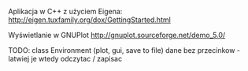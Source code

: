 Aplikacja w C++ z użyciem Eigena:
http://eigen.tuxfamily.org/dox/GettingStarted.html

Wyświetlanie w GNUPlot
http://gnuplot.sourceforge.net/demo_5.0/

TODO:
class Environment (plot, gui, save to file)
dane bez przecinkow - latwiej je wtedy odczytac / zapisac
